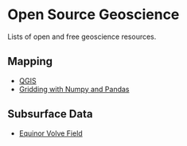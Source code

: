 # Open Source Geoscience
Lists of open and free geoscience resources.

## Mapping
* [QGIS](https://qgis.org/en/site/)
* [Gridding with Numpy and Pandas](https://agilescientific.com/blog/2019/3/8/x-lines-of-python-gridding-map-data)

## Subsurface Data
* [Equinor Volve Field](https://www.equinor.com/energy/volve-data-sharing)
